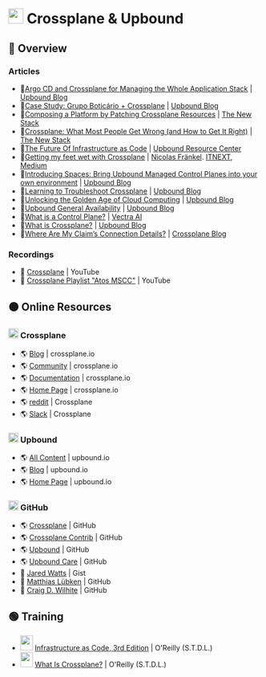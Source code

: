 # <img src="https://blog.crossplane.io/content/images/2023/09/crossplane-icon-color.png" width=30 height=30> Crossplane & Upbound

## 🔴 Overview

### Articles
- 📃[Argo CD and Crossplane for Managing the Whole Application Stack](https://blog.upbound.io/argo-crossplane-managing-application-stack) | [Upbound Blog](https://blog.upbound.io/)
- 📃[Case Study: Grupo Boticário + Crossplane](https://blog.upbound.io/argo-crossplane-managing-application-stack) | [Upbound Blog](https://blog.upbound.io/)
- 📃[Composing a Platform by Patching Crossplane Resources](https://thenewstack.io/composing-a-platform-by-patching-crossplane-resources/) | [The New Stack](https://thenewstack.io/)
- 📃[Crossplane: What Most People Get Wrong (and How to Get It Right)](https://thenewstack.io/crossplane-what-most-people-get-wrong-and-how-to-get-it-right/) | [The New Stack](https://thenewstack.io/)
- 📃[The Future Of Infrastructure as Code](https://resources.upbound.io/infrastructure-as-code-iac/the-future-of-infrastructure-as-code) | [Upbound Resource Center](https://resources.upbound.io/)
- 📃[Getting my feet wet with Crossplane](https://medium.com/itnext/getting-my-feet-wet-with-crossplane-3fc5da5717b8) | [Nicolas Fränkel](https://medium.com/@nfrankel). [ITNEXT](https://itnext.io/), [Medium](https://medium.com/)
- 📃[Introducing Spaces: Bring Upbound Managed Control Planes into your own environment](https://blog.upbound.io/announcing-spaces) | [Upbound Blog](https://blog.upbound.io/)
- 📃[Learning to Troubleshoot Crossplane](https://blog.upbound.io/learning-to-troubleshoot-crossplane) | [Upbound Blog](https://blog.upbound.io/)
- 📃[Unlocking the Golden Age of Cloud Computing](https://blog.upbound.io/upbound-general-availability) | [Upbound Blog](https://blog.upbound.io/)
- 📃[Upbound General Availability](https://blog.upbound.io/upbound-general-availability) | [Upbound Blog](https://blog.upbound.io/)
- 📃[What is a Control Plane?](https://www.vectra.ai/learning/control-plane) | [Vectra AI](https://www.vectra.ai/)
- 📃[What is Crossplane?](https://blog.upbound.io/what-is-crossplane) | [Upbound Blog](https://blog.upbound.io/)
- 📃[Where Are My Claim’s Connection Details?](https://blog.crossplane.io/faq-2-claim-connection-details/) | [Crossplane Blog](https://blog.crossplane.io/)

### Recordings
- 🎦 [Crossplane](https://www.youtube.com/@Crossplane/featured) | YouTube
- 🎦 [Crossplane Playlist "Atos MSCC"](https://www.youtube.com/playlist?list=PL1tcf7dzS9TwB15y1KkuKy1CuBm7_OQET)  | YouTube

## 🟠 Online Resources
### <img src="https://blog.crossplane.io/content/images/2023/09/crossplane-icon-color.png" width=20 height=20> Crossplane
- 🌎 [Blog](https://blog.crossplane.io/) | crossplane.io
- 🌎 [Community](https://www.crossplane.io/community) | crossplane.io
- 🌎 [Documentation](https://docs.crossplane.io/) | crossplane.io
- 🌎 [Home Page](https://www.crossplane.io/) | crossplane.io
- 🌎 [reddit](https://www.reddit.com/r/crossplane/) | Crossplane
- 🌎 [Slack](https://app.slack.com/client/TEGUU4LMD/CEG3T90A1) | Crossplane
### <img src="https://pbs.twimg.com/profile_images/1669101870999281665/WcdXepDl_400x400.jpg" width=20 height=20> Upbound
- 🌎 [All Content](https://resources.upbound.io/) | upbound.io
- 🌎 [Blog](https://blog.upbound.io/) | upbound.io
- 🌎 [Home Page](https://www.upbound.io/) | upbound.io

### <img src="https://git-scm.com/images/logos/downloads/Git-Icon-1788C.png" width=20 height=20> GitHub
- 🌎 [Crossplane](https://github.com/crossplane) | GitHub
- 🌎 [Crossplane Contrib](https://github.com/crossplane-contrib) | GitHub
- 🌎 [Upbound](https://github.com/upbound) | GitHub
- 🌎 [Upbound Care](https://github.com/UpboundCare) | GitHub
- 👨 [Jared Watts](https://gist.github.com/jbw976)  | Gist
- 👨 [Matthias Lübken](https://github.com/luebken) | GitHub
- 👨 [Craig D. Wilhite](https://github.com/cwilhit) | GitHub

## 🟢 Training
- <img src="https://m.media-amazon.com/images/I/81-viUeF3VL._SL1500_.jpg" width=25 height=30></img> [Infrastructure as Code, 3rd Edition](https://learning-oreilly-com.prxy.stdl.org/library/view/infrastructure-as-code/9781098150341/) | O'Reilly (S.T.D.L.)
- <img src="https://learning.oreilly.com/library/cover/9781098146306/250w/" width=25 height=30></img> [What Is Crossplane?](https://learning-oreilly-com.prxy.stdl.org/library/view/what-is-crossplane/9781098146306/) | O'Reilly (S.T.D.L.)
